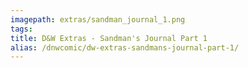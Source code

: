 ```yaml
---
imagepath: extras/sandman_journal_1.png
tags:
title: D&W Extras - Sandman's Journal Part 1
alias: /dnwcomic/dw-extras-sandmans-journal-part-1/
---
```

